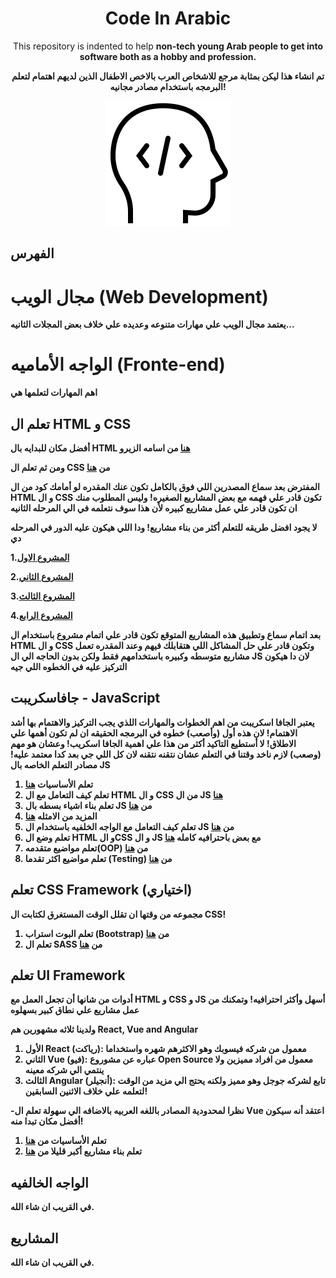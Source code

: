 <h1 align='center'>
Code In Arabic
</h1>

<p align='center'>
 This repository is indented to help <strong>non-tech young Arab<strong/> people to get into software both as a hobby and profession.
</p>
  
 
<p align='center'>
  تم انشاء هذا ليكن بمثابة مرجع للاشخاص العرب بالاخص الاطفال الذين لديهم اهتمام لتعلم البرمجه باستخدام مصادر مجانيه!
</p>

<p align="center">
 <img  src="./logo.gif" title="Code In Arabic" alt="Code In Arabic" />
</p>

## الفهرس

# مجال الويب (Web Development)

يعتمد مجال الويب علي مهارات متنوعه وعديده علي خلاف بعض المجلات الثانيه...

# الواجه الأماميه (Fronte-end)

اهم المهارات لتعلمها هي

## تعلم ال HTML و CSS

أفضل مكان للبدايه بال HTML [هنا](https://www.youtube.com/playlist?list=PLDoPjvoNmBAw_t_XWUFbBX-c9MafPk9ji) من اسامه الزيرو

ومن ثم تعلم ال CSS من [هنا](https://www.youtube.com/playlist?list=PLDoPjvoNmBAzjsz06gkzlSrlev53MGIKe)

المفترض بعد سماع المصدرين اللي فوق بالكامل تكون عنك المقدره لو أمامك كود من ال HTML و ال CSS تكون قادر علي فهمه مع بعض المشاريع الصغيره! وليس المطلوب منك ان تكون قادر علي عمل مشاريع كبيره لأن هذا سوف نتعلمه في الي المرحله الثانيه

لا يجود افضل طريقه للتعلم أكثر من بناء مشاريع! ودا اللي هيكون عليه الدور في المرحله دي

1.[المشروع الاول](https://www.youtube.com/watch?v=MBq8ZFEIIaQ&list=PLDoPjvoNmBAzHSjcR-HnW9tnxyuye8KbF)

2.[المشروع الثاني](https://www.youtube.com/watch?v=7_USXxmn7DM&list=PLDoPjvoNmBAy1l-2A21ng3gxEyocruT0t)

3.[المشروع الثالث](https://www.youtube.com/watch?v=lXVP3rDH9EU&list=PLDoPjvoNmBAxuCSp2_-9LurPqRVwketnc)

4.[المشروع الرابع](https://www.youtube.com/watch?v=4OGWPn-Q__I&list=PLDoPjvoNmBAyGaRGzPVZCkYx5L7Mo9Tbh)

بعد اتمام سماع وتطبيق هذه المشاريع المتوقع تكون قادر علي اتمام مشروع باستخدام ال HTML و ال CSS وتكون قادر علي حل المشاكل اللي هتقابلك فيهم وعند المقدره تعمل مشاريع متوسطه وكبيره باستخدامهم فقط ولكن بدون الحاجه الي ال JS لان دا هيكون التركيز عليه في الخطوه اللي جيه

## جافاسكريبت - JavaScript

يعتبر الجافا اسكريبت من اهم الخطوات والمهارات اللذي يجب التركيز والاهتمام بها أشد الاهتمام!
لان هذه أول (وأصعب) خطوه في البرمجه الحقيقه ان لم تكون أهمها علي الاطلاق!
لا أستطيع التاكيد أكثر من هذا علي اهمية الجافا اسكريب! وعشان هو مهم (وصعب) لازم ناخد وقتنا في التعلم عشان نتقنه نتقنه لان كل اللي جي بعد كدا معتمد عليه!
**مصادر التعلم الخاصه بال JS**

1. تعلم الأساسيات [هنا](https://www.youtube.com/watch?v=GM6dQBmc-Xg&list=PLDoPjvoNmBAx3kiplQR_oeDqLDBUDYwVv)
2. تعلم كيف التعامل مع ال HTML و ال CSS من ال JS [هنا](https://www.youtube.com/watch?v=LlQC9sU0coM&list=PLDoPjvoNmBAxx97QDMOCpzxbu1ZHJ4i7i)
3. تعلم بناء اشياء بسطه بال JS من [هنا](https://www.youtube.com/watch?v=AeXkyj4mXms&list=PLDoPjvoNmBAz7_BgzvNcOaE-m_SnE4jiT)
4. المزيد من الامثله [هنا](https://www.youtube.com/watch?v=Auo9jbFJf74&list=PLDoPjvoNmBAxhsMvDrXldKClH7FdE8WSf)
5. تعلم كيف التعامل مع الواجه الخلفيه باستخدام ال JS من [هنا](https://www.youtube.com/watch?v=CLpmD7hxiBs&list=PLDoPjvoNmBAwH_PyuEFjk3OvXflJJrDRQ)
6. تعلم وضع ال HTML و الCSS و ال JS مع بعض باحترافيه كامله [هنا](https://www.youtube.com/watch?v=vedT2jk3hi4&list=PLDoPjvoNmBAzvmpzF-6l3tAviiCPbwkB8)
7. تعلم مواضيع متقدمه(OOP) من [هنا](https://www.youtube.com/watch?v=6ivFyw0gs8o&list=PLDoPjvoNmBAzLyvrWPwMw6bbBlTwPxgLF)
8. تعلم مواضيع اكثر تقدما (Testing) من [هنا](https://www.youtube.com/watch?v=I5ba6jpRNh8&list=PLDoPjvoNmBAwSrfBPERTnCmWAbcMAwG9O)

## تعلم CSS Framework (اختياري)

مجموعه من وقتها ان تقلل الوقت المستغرق لكتابت ال CSS!

1.  تعلم البوت استراب (Bootstrap) من [هنا](https://www.youtube.com/watch?v=9mdGUKFu5OQ&list=PLDoPjvoNmBAyvm7f--dc6XqkpfDcen_vQ)
2.  تعلم ال SASS من [هنا](https://www.youtube.com/playlist?list=PLDoPjvoNmBAzlpyFHOaB3b-eubmF0TAV2)

## تعلم UI Framework

أدوات من شانها أن تجعل العمل مع HTML و CSS و JS أسهل وأكثر احترافيه!
وتمكنك من عمل مشاريع علي نطاق كبير بسهلوه

ولدينا ثلاثه مشهورين هم **React, Vue and Angular**

1.  الأول React (رياكت): معمول من شركه فيسوبك وهو الاكثرهم شهره واستخداما
2.  الثاني Vue (فيو): عباره عن مشوروع Open Source معمول من افراد مميزين ولا ينتمي الي شركه معينه
3.  الثالث Angular (أنجيلر): تابع لشركه جوجل وهو مميز ولكنه يحتج الي مزيد من الوقت لتعلمه علي خلاف الاثنين السابقين!

-نظرا لمحدودية المصادر باللغه العربيه بالاضافه الي سهولة تعلم ال Vue اعتقد أنه سيكون أفضل مكان تبدا منه!

1. تعلم الأساسيات من [هنا](https://www.youtube.com/playlist?list=PLDoPjvoNmBAxr5AqK3Yz4DWYKVSmIFziw)
2. تعلم بناء مشاريع أكبر قليلا من [هنا](https://www.youtube.com/playlist?list=PLDoPjvoNmBAzDuaT7kEURZQbw9dQHepK9)

## الواجه الخالفيه

في القريب ان شاء الله.

## المشاريع

في القريب ان شاء الله.
